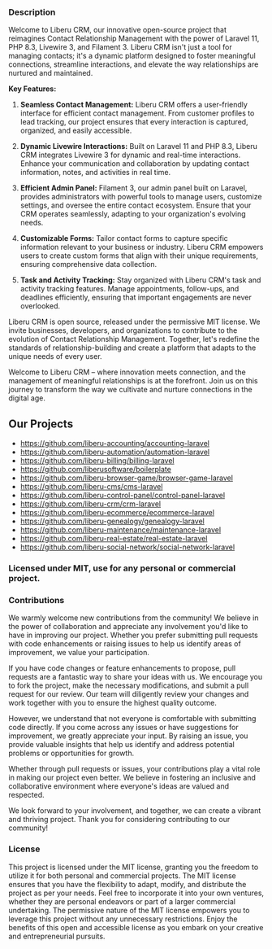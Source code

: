 ### Description
Welcome to Liberu CRM, our innovative open-source project that reimagines Contact Relationship Management with the power of Laravel 11, PHP 8.3, Livewire 3, and Filament 3. Liberu CRM isn't just a tool for managing contacts; it's a dynamic platform designed to foster meaningful connections, streamline interactions, and elevate the way relationships are nurtured and maintained.

**Key Features:**

1. **Seamless Contact Management:** Liberu CRM offers a user-friendly interface for efficient contact management. From customer profiles to lead tracking, our project ensures that every interaction is captured, organized, and easily accessible.

2. **Dynamic Livewire Interactions:** Built on Laravel 11 and PHP 8.3, Liberu CRM integrates Livewire 3 for dynamic and real-time interactions. Enhance your communication and collaboration by updating contact information, notes, and activities in real time.

3. **Efficient Admin Panel:** Filament 3, our admin panel built on Laravel, provides administrators with powerful tools to manage users, customize settings, and oversee the entire contact ecosystem. Ensure that your CRM operates seamlessly, adapting to your organization's evolving needs.

4. **Customizable Forms:** Tailor contact forms to capture specific information relevant to your business or industry. Liberu CRM empowers users to create custom forms that align with their unique requirements, ensuring comprehensive data collection.

5. **Task and Activity Tracking:** Stay organized with Liberu CRM's task and activity tracking features. Manage appointments, follow-ups, and deadlines efficiently, ensuring that important engagements are never overlooked.

Liberu CRM is open source, released under the permissive MIT license. We invite businesses, developers, and organizations to contribute to the evolution of Contact Relationship Management. Together, let's redefine the standards of relationship-building and create a platform that adapts to the unique needs of every user.

Welcome to Liberu CRM – where innovation meets connection, and the management of meaningful relationships is at the forefront. Join us on this journey to transform the way we cultivate and nurture connections in the digital age.

## Our Projects

* https://github.com/liberu-accounting/accounting-laravel
* https://github.com/liberu-automation/automation-laravel
* https://github.com/liberu-billing/billing-laravel
* https://github.com/liberusoftware/boilerplate
* https://github.com/liberu-browser-game/browser-game-laravel
* https://github.com/liberu-cms/cms-laravel
* https://github.com/liberu-control-panel/control-panel-laravel
* https://github.com/liberu-crm/crm-laravel
* https://github.com/liberu-ecommerce/ecommerce-laravel
* https://github.com/liberu-genealogy/genealogy-laravel
* https://github.com/liberu-maintenance/maintenance-laravel
* https://github.com/liberu-real-estate/real-estate-laravel
* https://github.com/liberu-social-network/social-network-laravel

### Licensed under MIT, use for any personal or commercial project.

### Contributions

We warmly welcome new contributions from the community! We believe in the power of collaboration and appreciate any involvement you'd like to have in improving our project. Whether you prefer submitting pull requests with code enhancements or raising issues to help us identify areas of improvement, we value your participation.

If you have code changes or feature enhancements to propose, pull requests are a fantastic way to share your ideas with us. We encourage you to fork the project, make the necessary modifications, and submit a pull request for our review. Our team will diligently review your changes and work together with you to ensure the highest quality outcome.

However, we understand that not everyone is comfortable with submitting code directly. If you come across any issues or have suggestions for improvement, we greatly appreciate your input. By raising an issue, you provide valuable insights that help us identify and address potential problems or opportunities for growth.

Whether through pull requests or issues, your contributions play a vital role in making our project even better. We believe in fostering an inclusive and collaborative environment where everyone's ideas are valued and respected.

We look forward to your involvement, and together, we can create a vibrant and thriving project. Thank you for considering contributing to our community!
<!--/h-->

### License

This project is licensed under the MIT license, granting you the freedom to utilize it for both personal and commercial projects. The MIT license ensures that you have the flexibility to adapt, modify, and distribute the project as per your needs. Feel free to incorporate it into your own ventures, whether they are personal endeavors or part of a larger commercial undertaking. The permissive nature of the MIT license empowers you to leverage this project without any unnecessary restrictions. Enjoy the benefits of this open and accessible license as you embark on your creative and entrepreneurial pursuits.
<!--/h-->
